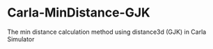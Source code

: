 # Carla-MinDistance-GJK
The min distance calculation method using distance3d (GJK) in Carla Simulator 
